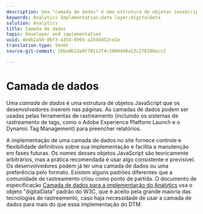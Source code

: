 ```yaml
---
description: Uma "camada de dados" é uma estrutura de objetos JavaScript que os desenvolvedores inserem nas páginas.
keywords: Analytics Implementation;data layer;digitalData
solution: Analytics
title: Camada de dados
topic: Developer and implementation
uuid: dedb2a50-06f3-4354-8993-a25d4952ce1e
translation-type: tm+mt
source-git-commit: 16ba0b12e0f70112f4c10804d0a13c278388ecc2

---
```



# Camada de dados

Uma _camada de dados_ é uma estrutura de objetos JavaScript que os desenvolvedores inserem nas páginas. As camadas de dados podem ser usadas pelas ferramentas de rastreamento (incluindo os sistemas de rastreamento de tags, como o Adobe Experience Platform Launch e o Dynamic Tag Management) para preencher relatórios.

A implementação de uma camada de dados no site fornece controle e flexibilidade definitivos sobre sua implementação e facilita a manutenção em fases futuras. Os nomes desses objetos JavaScript são teoricamente arbitrários, mas a prática recomendada é usar algo consistente e previsível. Os desenvolvedores podem já ter uma camada de dados ou uma preferência pelo formato. Existem alguns padrões diferentes que a comunidade de rastreamento criou como ponto de partida. O documento de especificação [Camada de dados para a implementação do Analytics](assets/datalayer-documentation.pdf) usa o objeto "digitalData" padrão do W3C, que é aceito pela grande maioria das tecnologias de rastreamento, caso haja necessidade de usar a camada de dados para mais do que essa implementação do DTM.
